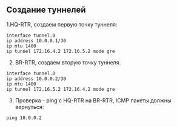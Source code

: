 ## Создание туннелей

1.HQ-RTR, создаем первую точку туннеля:
```cisco
interface tunnel.0
ip address 10.0.0.1/30
ip mtu 1400
ip tunnel 172.16.4.2 172.16.5.2 mode gre
```
2. BR-RTR, создаем вторую точку туннеля.
```cisco
interface tunnel.0
ip address 10.0.0.2/30
ip mtu 1400
ip tunnel 172.16.5.2 172.16.4.2 mode gre
```

3. Проверка - ping с HQ-RTR на BR-RTR, ICMP пакеты должны вернуться:
```cisco
ping 10.0.0.2
``` 
